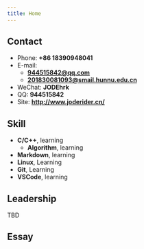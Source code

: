 ```yaml
---
title: Home
---
```


## Contact

- Phone: **+86 18390948041**
- E-mail:
  - **944515842@qq.com**
  - **201830081093@smail.hunnu.edu.cn**
- WeChat: **JODEhrk**
- QQ: **944515842**
- Site: **<http://www.joderider.cn/>**

## Skill

- **C/C++**, learning
  - **Algorithm**, learning
- **Markdown**, learning
- **Linux**, Learning
- **Git**, Learning
- **VSCode**, learning

## Leadership

TBD

## Essay
